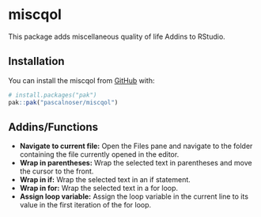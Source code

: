 
# miscqol

<!-- badges: start -->
<!-- badges: end -->

This package adds miscellaneous quality of life Addins to RStudio.

## Installation

You can install the miscqol from [GitHub](https://github.com/) with:

``` r
# install.packages("pak")
pak::pak("pascalnoser/miscqol")
```

## Addins/Functions
- **Navigate to current file:** Open the Files pane and navigate to the folder containing the file currently opened in the editor.
- **Wrap in parentheses:** Wrap the selected text in parentheses and move the cursor to the front.
- **Wrap in if:** Wrap the selected text in an if statement.
- **Wrap in for:** Wrap the selected text in a for loop.
- **Assign loop variable:** Assign the loop variable in the current line to its value in the first iteration of the for loop.

